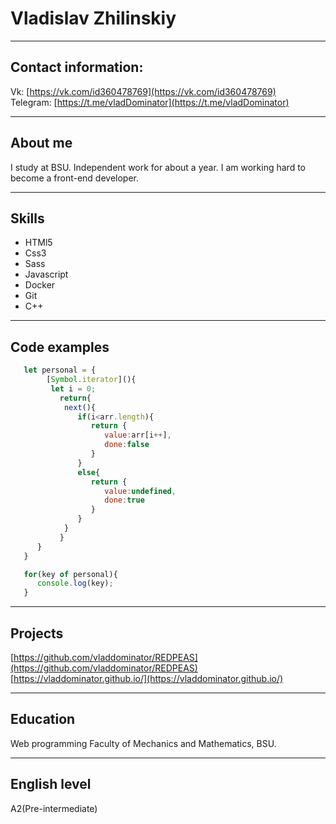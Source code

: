 # Vladislav Zhilinskiy  

-----  

## Contact information:  

Vk: [https://vk.com/id360478769](https://vk.com/id360478769)  
Telegram: [https://t.me/vladDominator](https://t.me/vladDominator)  

-----  

## About me  

I study at BSU. Independent work for about a year. I am working hard to become a front-end developer.  

-----  

## Skills  

* HTMl5
* Css3
* Sass
* Javascript
* Docker
* Git 
* C++  

------  

## Code examples  

```javascript
   let personal = {
        [Symbol.iterator](){
         let i = 0;
           return{
            next(){
               if(i<arr.length){
                  return {
                     value:arr[i++],
                     done:false
                  }
               }
               else{
                  return {
                     value:undefined,
                     done:true
                  }
               }
            }
           } 
      }
   }
```  

```javascript
   for(key of personal){
      console.log(key); 
   }
```

-----  

## Projects  

[https://github.com/vladdominator/REDPEAS](https://github.com/vladdominator/REDPEAS)  
[https://vladdominator.github.io/](https://vladdominator.github.io/)  

----  

## Education  


Web programming Faculty of Mechanics and Mathematics, BSU.  

----  

## English level  

A2(Pre-intermediate)  